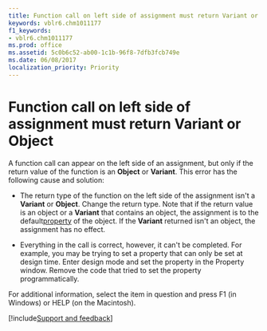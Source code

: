 ```yaml
---
title: Function call on left side of assignment must return Variant or Object
keywords: vblr6.chm1011177
f1_keywords:
- vblr6.chm1011177
ms.prod: office
ms.assetid: 5c0b6c52-ab00-1c1b-96f8-7dfb3fcb749e
ms.date: 06/08/2017
localization_priority: Priority
---
```



# Function call on left side of assignment must return Variant or Object

A function call can appear on the left side of an assignment, but only if the return value of the function is an **Object** or **Variant**. This error has the following cause and solution:

- The return type of the function on the left side of the assignment isn't a **Variant** or **Object**. Change the return type. Note that if the return value is an object or a **Variant** that contains an object, the assignment is to the default[property](../../Glossary/vbe-glossary.md#property) of the object. If the **Variant** returned isn't an object, the assignment has no effect.
    
- Everything in the call is correct, however, it can't be completed. For example, you may be trying to set a property that can only be set at design time. Enter design mode and set the property in the Property window. Remove the code that tried to set the property programmatically.
    
For additional information, select the item in question and press F1 (in Windows) or HELP (on the Macintosh).

[!include[Support and feedback](~/includes/feedback-boilerplate.md)]